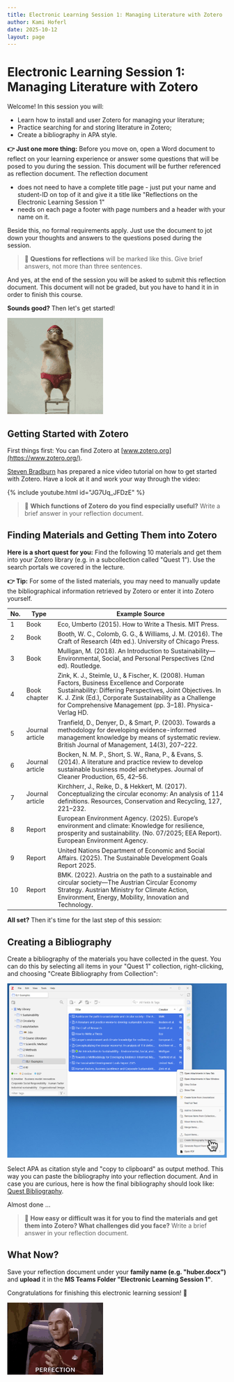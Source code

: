 ```yaml
---
title: Electronic Learning Session 1: Managing Literature with Zotero
author: Kami Hoferl
date: 2025-10-12
layout: page
---
```

# Electronic Learning Session 1: Managing Literature with Zotero

Welcome! In this session you will:

* Learn how to install and user Zotero for managing your literature;
* Practice searching for and storing literature in Zotero;
* Create a bibliography in APA style.

**👉 Just one more thing:** Before you move on, open a Word document to reflect on your learning experience or answer some questions that will be posed to you during the session. This document will be further referenced as reflection document. The reflection document 

* does not need to have a complete title page - just put your name and student-ID on top of it and give it a title like "Reflections on the Electronic Learning Session 1"
* needs on each page a footer with page numbers and a header with your name on it.

Beside this, no formal requirements apply. Just use the document to jot down your thoughts and answers to the questions posed during the session.

> 🤔 **Questions for reflections** will be marked like this. Give brief answers, not more than three sentences.

And yes, at the end of the session you will be asked to submit this reflection document. This document will not be graded, but you have to hand it in in order to finish this course.

**Sounds good?** Then let's get started!

![Warm Up](assets/img/warmup_1.gif)

## Getting Started with Zotero

First things first: You can find Zotero at [www.zotero.org](https://www.zotero.org/).

[Steven Bradburn](https://www.youtube.com/channel/UCt6BcqswUGbQfor28NDCbvw) has prepared a nice video tutorial on how to get started with Zotero. Have a look at it and work your way through the video:

{% include youtube.html id="JG7Uq_JFDzE" %}  
 
> 🤔 **Which functions of Zotero do you find especially useful?** Write a brief answer in your reflection document.

## Finding Materials and Getting Them into Zotero

**Here is a short quest for you:** Find the following 10 materials and get them into your Zotero library (e.g. in a subcollection called "Quest 1"). Use the search portals we covered in the lecture.

**👉 Tip:** For some of the listed materials, you may need to manually update the bibliographical information retrieved by Zotero or enter it into Zotero yourself.

| No. | Type | Example Source |
|-----|------|----------------|
| 1 | Book | Eco, Umberto (2015). How to Write a Thesis. MIT Press. |
| 2 | Book | Booth, W. C., Colomb, G. G., & Williams, J. M. (2016). The Craft of Research (4th ed.). University of Chicago Press. |
| 3 | Book | Mulligan, M. (2018). An Introduction to Sustainability—Environmental, Social, and Personal Perspectives (2nd ed). Routledge. |
| 4 | Book chapter | Zink, K. J., Steimle, U., & Fischer, K. (2008). Human Factors, Business Excellence and Corporate Sustainability: Differing Perspectives, Joint Objectives. In K. J. Zink (Ed.), Corporate Sustainability as a Challenge for Comprehensive Management (pp. 3–18). Physica-Verlag HD. |
| 5 | Journal article | Tranfield, D., Denyer, D., & Smart, P. (2003). Towards a methodology for developing evidence-informed management knowledge by means of systematic review. British Journal of Management, 14(3), 207–222. |
| 6 | Journal article | Bocken, N. M. P., Short, S. W., Rana, P., & Evans, S. (2014). A literature and practice review to develop sustainable business model archetypes. Journal of Cleaner Production, 65, 42–56. |
| 7 | Journal article | Kirchherr, J., Reike, D., & Hekkert, M. (2017). Conceptualizing the circular economy: An analysis of 114 definitions. Resources, Conservation and Recycling, 127, 221–232. |
| 8 | Report | European Environment Agency. (2025). Europe’s environment and climate: Knowledge for resilience, prosperity and sustainability. (No. 07/2025; EEA Report). European Environment Agency. |
| 9 | Report | United Nations Department of Economic and Social Affairs. (2025). The Sustainable Development Goals Report 2025. |
| 10 | Report | BMK. (2022). Austria on the path to a sustainable and circular society—The Austrian Circular Economy Strategy. Austrian Ministry for Climate Action, Environment, Energy, Mobility, Innovation and Technology. |

**All set?** Then it's time for the last step of this session:

## Creating a Bibliography

Create a bibliography of the materials you have collected in the quest. You can do this by selecting all items in your "Quest 1" collection, right-clicking, and choosing "Create Bibliography from Collection": 

![Create Bibliography](assets/img/bib_v1.jpg)

Select APA as citation style and "copy to clipboard" as output method. This way you can paste the bibliography into your reflection document. And in case you are curious, here is how the final bibliography should look like: [Quest Bibliography](el1_zotero_bib_v1.pdf).

Almost done ...

> 🤔 **How easy or difficult was it for you to find the materials and get them into Zotero? What challenges did you face?** Write a brief answer in your reflection document.

## What Now?

Save your reflection document under your **family name (e.g. "huber.docx")** and **upload** it in the **MS Teams Folder "Electronic Learning Session 1"**.

Congratulations for finishing this electronic learning session! 🎉

![Clapping Captain](assets/img/clapping_picard.gif)


